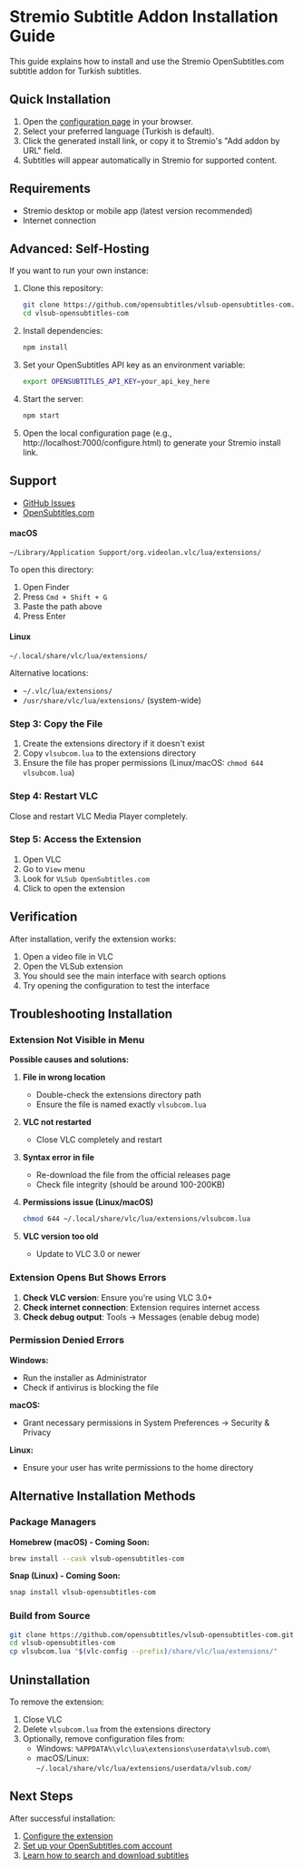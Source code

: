 
# Stremio Subtitle Addon Installation Guide

This guide explains how to install and use the Stremio OpenSubtitles.com subtitle addon for Turkish subtitles.

## Quick Installation

1. Open the [configuration page](../configure.html) in your browser.
2. Select your preferred language (Turkish is default).
3. Click the generated install link, or copy it to Stremio's "Add addon by URL" field.
4. Subtitles will appear automatically in Stremio for supported content.

## Requirements

- Stremio desktop or mobile app (latest version recommended)
- Internet connection

## Advanced: Self-Hosting

If you want to run your own instance:

1. Clone this repository:
   ```bash
   git clone https://github.com/opensubtitles/vlsub-opensubtitles-com.git
   cd vlsub-opensubtitles-com
   ```
2. Install dependencies:
   ```bash
   npm install
   ```
3. Set your OpenSubtitles API key as an environment variable:
   ```bash
   export OPENSUBTITLES_API_KEY=your_api_key_here
   ```
4. Start the server:
   ```bash
   npm start
   ```
5. Open the local configuration page (e.g., http://localhost:7000/configure.html) to generate your Stremio install link.

## Support

- [GitHub Issues](https://github.com/opensubtitles/vlsub-opensubtitles-com/issues)
- [OpenSubtitles.com](https://www.opensubtitles.com/)

#### macOS
```
~/Library/Application Support/org.videolan.vlc/lua/extensions/
```

To open this directory:
1. Open Finder
2. Press `Cmd + Shift + G`
3. Paste the path above
4. Press Enter

#### Linux
```
~/.local/share/vlc/lua/extensions/
```

Alternative locations:
- `~/.vlc/lua/extensions/`
- `/usr/share/vlc/lua/extensions/` (system-wide)

### Step 3: Copy the File

1. Create the extensions directory if it doesn't exist
2. Copy `vlsubcom.lua` to the extensions directory
3. Ensure the file has proper permissions (Linux/macOS: `chmod 644 vlsubcom.lua`)

### Step 4: Restart VLC

Close and restart VLC Media Player completely.

### Step 5: Access the Extension

1. Open VLC
2. Go to `View` menu
3. Look for `VLSub OpenSubtitles.com`
4. Click to open the extension

## Verification

After installation, verify the extension works:

1. Open a video file in VLC
2. Open the VLSub extension
3. You should see the main interface with search options
4. Try opening the configuration to test the interface

## Troubleshooting Installation

### Extension Not Visible in Menu

**Possible causes and solutions:**

1. **File in wrong location**
   - Double-check the extensions directory path
   - Ensure the file is named exactly `vlsubcom.lua`

2. **VLC not restarted**
   - Close VLC completely and restart

3. **Syntax error in file**
   - Re-download the file from the official releases page
   - Check file integrity (should be around 100-200KB)

4. **Permissions issue (Linux/macOS)**
   ```bash
   chmod 644 ~/.local/share/vlc/lua/extensions/vlsubcom.lua
   ```

5. **VLC version too old**
   - Update to VLC 3.0 or newer

### Extension Opens But Shows Errors

1. **Check VLC version**: Ensure you're using VLC 3.0+
2. **Check internet connection**: Extension requires internet access
3. **Check debug output**: Tools → Messages (enable debug mode)

### Permission Denied Errors

**Windows:**
- Run the installer as Administrator
- Check if antivirus is blocking the file

**macOS:**
- Grant necessary permissions in System Preferences → Security & Privacy

**Linux:**
- Ensure your user has write permissions to the home directory

## Alternative Installation Methods

### Package Managers

**Homebrew (macOS) - Coming Soon:**
```bash
brew install --cask vlsub-opensubtitles-com
```

**Snap (Linux) - Coming Soon:**
```bash
snap install vlsub-opensubtitles-com
```

### Build from Source

```bash
git clone https://github.com/opensubtitles/vlsub-opensubtitles-com.git
cd vlsub-opensubtitles-com
cp vlsubcom.lua "$(vlc-config --prefix)/share/vlc/lua/extensions/"
```

## Uninstallation

To remove the extension:

1. Close VLC
2. Delete `vlsubcom.lua` from the extensions directory
3. Optionally, remove configuration files from:
   - Windows: `%APPDATA%\vlc\lua\extensions\userdata\vlsub.com\`
   - macOS/Linux: `~/.local/share/vlc/lua/extensions/userdata/vlsub.com/`

## Next Steps

After successful installation:

1. [Configure the extension](usage.md#configuration)
2. [Set up your OpenSubtitles.com account](usage.md#account-setup)
3. [Learn how to search and download subtitles](usage.md#basic-usage)



